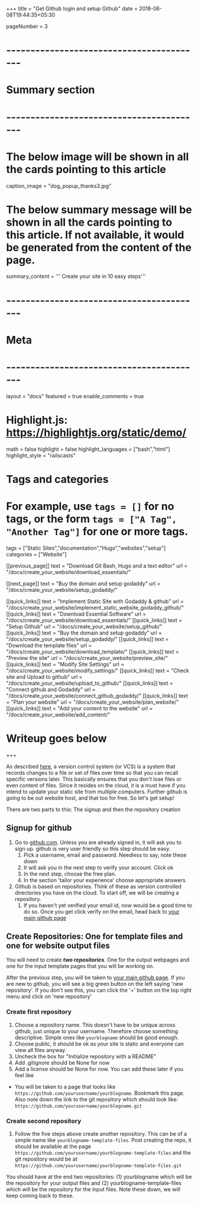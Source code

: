 +++
title = "Get Github login and setup Github"
date = 2018-06-08T19:44:35+05:30

pageNumber = 3
# -----------------------------------------
# Summary section
# -----------------------------------------
# The below image will be shown in all the cards pointing to this article
caption_image = "dog_popup_thanks3.jpg"
# The below summary message will be shown in all the cards pointing to this article. If not available, it would be generated from the content of the page.
summary_content = '''
Create your site in 10 easy steps'''
# -----------------------------------------
# Meta
# -----------------------------------------
layout = "docs"
featured = true
enable_comments = true

# Highlight.js: https://highlightjs.org/static/demo/
math = false
highlight = false
highlight_languages = ["bash","html"]
highlight_style = "railscasts"

# Tags and categories
# For example, use `tags = []` for no tags, or the form `tags = ["A Tag", "Another Tag"]` for one or more tags.
tags = ["Static Sites","documentation","Hugo","websites","setup"]
categories = ["Website"]

[[previous_page]]
text = "Download Git Bash, Hugo and a text editor"
url = "/docs/create_your_website/download_essentials/"

[[next_page]]
text = "Buy the domain and setup godaddy"
url = "/docs/create_your_website/setup_godaddy/"

[[quick_links]]
text = "Implement Static Site with Godaddy & github"
url = "/docs/create_your_website/implement_static_website_godaddy_github/"
[[quick_links]]
text = "Download Essential Software"
url = "/docs/create_your_website/download_essentials/"
[[quick_links]]
text = "Setup Github"
url = "/docs/create_your_website/setup_github/"
[[quick_links]]
text = "Buy the domain and setup godaddy"
url = "/docs/create_your_website/setup_godaddy/"
[[quick_links]]
text = "Download the template files"
url = "/docs/create_your_website/download_template/"
[[quick_links]]
text = "Preview the site"
url = "/docs/create_your_website/preview_site/"
[[quick_links]]
text = "Modify Site Settings"
url = "/docs/create_your_website/modify_settings/"
[[quick_links]]
text = "Check site and Upload to github"
url = "/docs/create_your_website/upload_to_github/"
[[quick_links]]
text = "Connect github and Godaddy"
url = "/docs/create_your_website/connect_github_godaddy/"
[[quick_links]]
text = "Plan your website"
url = "/docs/create_your_website/plan_website/"
[[quick_links]]
text = "Add your content to the website"
url = "/docs/create_your_website/add_content/"

# Writeup goes below
+++

As described [here](https://git-scm.com/book/en/v2/Getting-Started-About-Version-Control), a version control system (or VCS) is a system that records changes to a file or set of files over time so that you can recall specific versions later. This basically ensures that you don't lose files or even content of files. Since it resides on the cloud, it is a must have if you intend to update your static site from multiple computers. Further github is going to be out website host, and that too for free. So let's get setup!

There are two parts to this: The signup and then the repository creation

## Signup for github

1. Go to [github.com](https://github.com/). Unless you are already signed in, it will ask you to sign up. github is very user friendly so this step should be easy.
    1. Pick a username, email and password. Needless to say, note these down
    2. It will ask you in the next step to verify your account. Click ok
    3. In the next step, choose the free plan.
    4. In the section 'tailor your experience' choose appropriate answers
2. Github is based on repositories. Think of these as version controlled directories you have on the cloud. To start off, we will be creating a repository.
    1. If you haven't yet verified your email id, now would be a good time to do so. Once you get click verify on the email, head back to [your main github page](https://github.com/dashboard)

## Create Repositories: One for template files and one for website output files

You will need to create ***two repositories***. One for the output webpages and one for the input template pages that you will be working on.

After the previous step, you will be taken to [your main github page](https://github.com/dashboard). If you are new to github, you will see a big green button on the left saying 'new repository'. If you don't see this, you can click the '+' button on the top right menu and click on 'new repository'

### Create first repository

1. Choose a repository name. This doesn't have to be unique across github, just unique to your username. Therefore choose something descriptive. Simple ones like `yourblogname` should be good enough.
2. Choose public, it should be ok as your site is static and everyone can view all files anyway.
3. Uncheck the box for "Initialize repository with a README"
4. Add .gitignore should be None for now
5. Add a license should be None for now. You can add these later if you feel like

- You will be taken to a page that looks like `https://github.com/yourusername/yourblogname`. Bookmark this page. Also note down the link to the git repository which should look like: `https://github.com/yourusername/yourblogname.git`

### Create second repository

1. Follow the five steps above create another repository. This can be of a simple name like `yourblogname-template-files`. Post creating the repo, it should be available at the page `https://github.com/yourusername/yourblogname-template-files` and the git repository would be at `https://github.com/yourusername/yourblogname-template-files.git`

You should have at the end two repositories: (1) yourblogname which will be the repository for your output files and (2) yourblogname-template-files which will be the repository for the input files. Note these down, we will keep coming back to these.